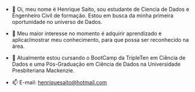 - 👋 Oi, meu nome é Henrique Saito, sou estudante de Ciencia de Dados e Engenheiro Civil de formação.
     Estou em busca da minha primeira oportunidade no universo de Dados.
- 👀 Meu maior interesse no momento é adquirir aprendizado e aplicar/mostrar meu conhecimento, para que possa ser reconhecido na área.
- 🌱 Atualmente estou cursando o BootCamp da TripleTen em Ciência de Dados e uma Pós-Graduação em Ciência de Dados na Universidade Presbiteriana Mackenzie.
  
- 📫 E-mail: henriquesaito@hotmail.com
